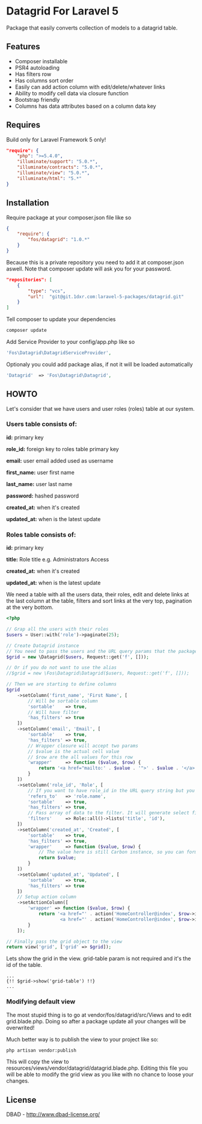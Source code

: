 # Datagrid For Laravel 5
Package that easily converts collection of models to a datagrid table.

## Features
- Composer installable
- PSR4 autoloading
- Has filters row
- Has columns sort order
- Easily can add action column with edit/delete/whatever links
- Ability to modify cell data via closure function
- Bootstrap friendly
- Columns has data attributes based on a column data key

## Requires
Build only for Laravel Framework 5 only!

```json
"require": {
	"php": ">=5.4.0",
	"illuminate/support": "5.0.*",
	"illuminate/contracts": "5.0.*",
	"illuminate/view": "5.0.*",
	"illuminate/html": "5.*"
}
```

## Installation
Require package at your composer.json file like so
```json
{
    "require": {
        "fos/datagrid": "1.0.*"
    }
}
```

Because this is a private repository you need to add it at composer.json aswell. Note that composer update will ask you for your password.
```json
"repositories": [
	{
		"type": "vcs",
		"url":  "git@git.1dxr.com:laravel-5-packages/datagrid.git"
	}
]
```

Tell composer to update your dependencies
```sh
composer update
```

Add Service Provider to your config/app.php like so
```php
'Fos\Datagrid\DatagridServiceProvider',
```

Optionaly you could add package alias, if not it will be loaded automatically
```php
'Datagrid' 	=> 'Fos\Datagrid\Datagrid',
```

## HOWTO
Let's consider that we have users and user roles (roles) table at our system.

### Users table consists of:

**id:** primary key

**role_id:** foreign key to roles table primary key

**email:** user email added used as username

**first_name:** user first name

**last_name:** user last name

**password:** hashed password

**created_at:** when it's created

**updated_at:** when is the latest update

### Roles table consists of:

**id:** primary key

**title:** Role title e.g. Administrators Access

**created_at:** when it's created

**updated_at:** when is the latest update

We need a table with all the users data, their roles, edit and delete links at the last column at the table, filters and sort links at the very top, pagination at the very bottom.

```php
<?php

// Grap all the users with their roles
$users = User::with('role')->paginate(25);

// Create Datagrid instance
// You need to pass the users and the URL query params that the package is using
$grid = new \Datagrid($users, Request::get('f', []));

// Or if you do not want to use the alias
//$grid = new \Fos\Datagrid\Datagrid($users, Request::get('f', []));

// Then we are starting to define columns
$grid
	->setColumn('first_name', 'First Name', [
		// Will be sortable column
		'sortable'    => true,
		// Will have filter
		'has_filters' => true
	])
	->setColumn('email', 'Email', [
		'sortable'    => true,
		'has_filters' => true,
		// Wrapper closure will accept two params
		// $value is the actual cell value
		// $row are the all values for this row
		'wrapper'     => function ($value, $row) {
			return '<a href="mailto:' . $value . '">' . $value . '</a>';
		}
	])
	->setColumn('role_id', 'Role', [
		// If you want to have role_id in the URL query string but you need to show role.name as value (dot notation for the user/role relation)
		'refers_to'   => 'role.name',
		'sortable'    => true,
		'has_filters' => true,
		// Pass array of data to the filter. It will generate select field.
		'filters'     => Role::all()->lists('title', 'id'),
	])
	->setColumn('created_at', 'Created', [
		'sortable'    => true,
		'has_filters' => true,
		'wrapper'     => function ($value, $row) {
			// The value here is still Carbon instance, so you can format it using the Carbon methods
			return $value;
		}
	])
	->setColumn('updated_at', 'Updated', [
		'sortable'    => true,
		'has_filters' => true
	])
	// Setup action column
	->setActionColumn([
		'wrapper' => function ($value, $row) {
			return '<a href="' . action('HomeController@index', $row->id) . '" title="Edit" class="btn btn-xs"><span class="glyphicon glyphicon-pencil" aria-hidden="true"></span></a>
					<a href="' . action('HomeController@index', $row->id) . '" title="Delete" data-method="DELETE" class="btn btn-xs text-danger" data-confirm="Are you sure?"><span class="glyphicon glyphicon-remove" aria-hidden="true"></span></a>';
		}
	]);

// Finally pass the grid object to the view
return view('grid', ['grid' => $grid]);
```

Lets show the grid in the view. grid-table param is not required and it's the id of the table.
```blade
...
{!! $grid->show('grid-table') !!}
...
```

### Modifying default view

The most stupid thing is to go at vendor/fos/datagrid/src/Views and to edit grid.blade.php. Doing so after a package update all your changes will be overwrited!

Much better way is to publish the view to your project like so:

```sh
php artisan vendor:publish
```

This will copy the view to resources/views/vendor/datagrid/datagrid.blade.php. Editing this file you will be able to modify the grid view as you like with no chance to loose your changes.

## License
DBAD - http://www.dbad-license.org/